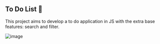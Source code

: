 ## To Do List 📓 

This project aims to develop a to do application in JS with the extra base features: search and filter.

![image](https://user-images.githubusercontent.com/72168914/190544867-ab178831-37f1-4fe2-b1a5-d352265cd5bb.png)

